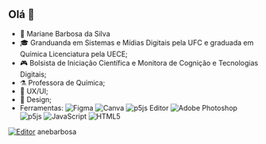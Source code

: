 ## Olá 👋

- 🐶 Mariane Barbosa da Silva
- 🎓 Granduanda em Sistemas e Mídias Digitais pela UFC e graduada em Química Licenciatura pela UECE;
- 🎮 Bolsista de Iniciação Científica e Monitora de Cognição e Tecnologias Digitais;
- ⚗️ Professora de Química;
- 📲 UX/UI;
- 🎨 Design;
- Ferramentas:
![Figma](https://img.shields.io/badge/figma-%23F24E1E.svg?style=for-the-badge&logo=figma&logoColor=white)
![Canva](https://img.shields.io/badge/Canva-%2300C4CC.svg?style=for-the-badge&logo=Canva&logoColor=white)
![p5js Editor](https://img.shields.io/badge/p5.js-ED225D?style=for-the-badge&logo=p5.js&logoColor=FFFFFF)
![Adobe Photoshop](https://img.shields.io/badge/adobe%20photoshop-%2331A8FF.svg?style=for-the-badge&logo=adobe%20photoshop&logoColor=white)
![p5js](https://img.shields.io/badge/p5.js-ED225D?style=for-the-badge&logo=p5.js&logoColor=FFFFFF)
![JavaScript](https://img.shields.io/badge/javascript-%23323330.svg?style=for-the-badge&logo=javascript&logoColor=%23F7DF1E)
![HTML5](https://img.shields.io/badge/html5-%23E34F26.svg?style=for-the-badge&logo=html5&logoColor=white)


[![Editor](https://img.shields.io/badge/p5.js-ED225D?style=plastic&logo=p5.js&logoColor=FFFFFF&link=https://editor.p5js.org/anebarbosa/sketches)](https://editor.p5js.org/anebarbosa/sketches) anebarbosa
